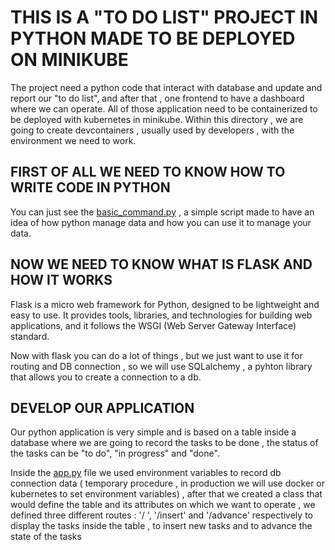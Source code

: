 # THIS IS A "TO DO LIST" PROJECT IN PYTHON MADE TO BE DEPLOYED ON MINIKUBE 

The project need a python code that interact with database and update and report our "to do list", and after that , one frontend to have a dashboard where we can operate.
All of those application need to be containerized to be deployed with kubernetes in minikube. 
Within this directory , we are going to create devcontainers , usually used by developers , with the environment we need to work.

## FIRST OF ALL WE NEED TO KNOW HOW TO WRITE CODE IN PYTHON

You can just see the [basic_command.py](./basic_commands.py) , a simple script made to have an idea of how python manage data and how you can use it to manage your data.

## NOW WE NEED TO KNOW WHAT IS FLASK AND HOW IT WORKS

Flask is a micro web framework for Python, designed to be lightweight and easy to use. It provides tools, libraries, and technologies for building web applications, and it follows the WSGI (Web Server Gateway Interface) standard.

Now with flask you can do a lot of things , but we just want to use it for routing and DB connection , so we will use SQLalchemy , a pyhton library that allows you to create a connection to a db.

## DEVELOP OUR APPLICATION  

Our python application is very simple and is based on a table inside a database where we are going to record the tasks to be done , the status of the tasks can be "to do", "in progress" and "done".

Inside the [app.py](./app.py) file we used environment variables to record db connection data ( temporary procedure , in production we will use docker or kubernetes to set environment variables) , after that we created a class that would define the table and its attributes on which we want to operate , we defined three different routes : '/ ', '/insert' and '/advance' respectively to display the tasks inside the table , to insert new tasks and to advance the state of the tasks

